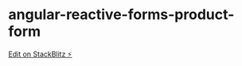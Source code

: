 # angular-reactive-forms-product-form

[Edit on StackBlitz ⚡️](https://stackblitz.com/edit/angular-reactive-forms-product-form)